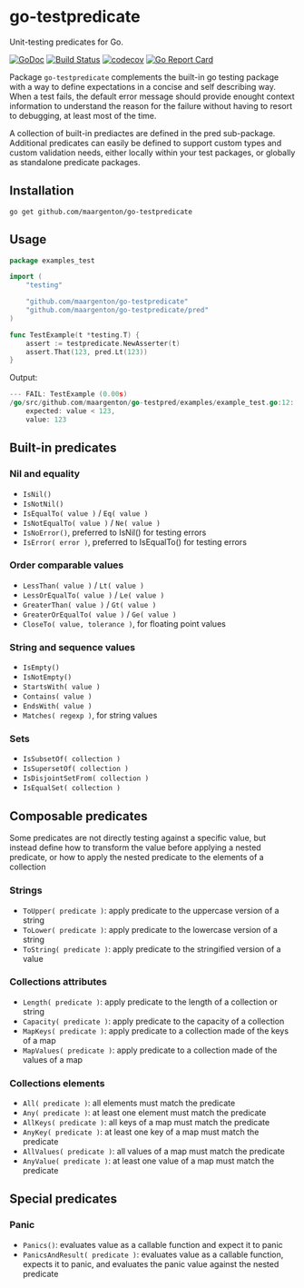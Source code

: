 # go-testpredicate

Unit-testing predicates for Go.

[![GoDoc](https://godoc.org/github.com/maargenton/go-testpredicate?status.svg)](https://godoc.org/github.com/maargenton/go-testpredicate)
[![Build Status](https://travis-ci.org/maargenton/go-testpredicate.svg?branch=master)](https://travis-ci.org/maargenton/go-testpredicate)
[![codecov](https://codecov.io/gh/maargenton/go-testpredicate/branch/master/graph/badge.svg)](https://codecov.io/gh/maargenton/go-testpredicate)
[![Go Report Card](https://goreportcard.com/badge/github.com/maargenton/go-testpredicate)](https://goreportcard.com/report/github.com/maargenton/go-testpredicate)

Package `go-testpredicate` complements the built-in go testing package with a
way to define expectations in a concise and self describing way. When a test
fails, the default error message should provide enought context information
to understand the reason for the failure without having to resort to
debugging, at least most of the time.

A collection of built-in prediactes are defined in the pred sub-package.
Additional predicates can easily be defined to support custom types and custom
validation needs, either locally within your test packages, or globally as
standalone predicate packages.

## Installation

    go get github.com/maargenton/go-testpredicate

## Usage

```go
package examples_test

import (
    "testing"

    "github.com/maargenton/go-testpredicate"
    "github.com/maargenton/go-testpredicate/pred"
)

func TestExample(t *testing.T) {
    assert := testpredicate.NewAsserter(t)
    assert.That(123, pred.Lt(123))
}
```

Output:
```go
--- FAIL: TestExample (0.00s)
/go/src/github.com/maargenton/go-testpred/examples/example_test.go:12:
    expected: value < 123,
    value: 123
```

## Built-in predicates

### Nil and equality

- `IsNil()`
- `IsNotNil()`
- `IsEqualTo( value )` / `Eq( value )`
- `IsNotEqualTo( value )` / `Ne( value )`
- `IsNoError()`, preferred to IsNil() for testing errors
- `IsError( error )`, preferred to IsEqualTo() for testing errors

### Order comparable values

- `LessThan( value )` / `Lt( value )`
- `LessOrEqualTo( value )` / `Le( value )`
- `GreaterThan( value )` / `Gt( value )`
- `GreaterOrEqualTo( value )` / `Ge( value )`
- `CloseTo( value, tolerance )`, for floating point values

### String and sequence values

- `IsEmpty()`
- `IsNotEmpty()`
- `StartsWith( value )`
- `Contains( value )`
- `EndsWith( value )`
- `Matches( regexp )`, for string values

### Sets

- `IsSubsetOf( collection )`
- `IsSupersetOf( collection )`
- `IsDisjointSetFrom( collection )`
- `IsEqualSet( collection )`

## Composable predicates

Some predicates are not directly testing against a specific value, but instead define how to transform the value before applying a nested predicate, or how to apply the nested predicate to the elements of a collection

### Strings

- `ToUpper( predicate )`: apply predicate to the uppercase version of a string
- `ToLower( predicate )`: apply predicate to the lowercase version of a string
- `ToString( predicate )`: apply predicate to the stringified version of a value

### Collections attributes

- `Length( predicate )`: apply predicate to the length of a collection or string
- `Capacity( predicate )`: apply predicate to the capacity of a collection
- `MapKeys( predicate )`: apply predicate to a collection made of the keys of a map
- `MapValues( predicate )`: apply predicate to a collection made of the values of a map

### Collections elements

- `All( predicate )`: all elements must match the predicate
- `Any( predicate )`: at least one element must match the predicate
- `AllKeys( predicate )`: all keys of a map must match the predicate
- `AnyKey( predicate )`: at least one key of a map must match the predicate
- `AllValues( predicate )`: all values of a map must match the predicate
- `AnyValue( predicate )`: at least one value of a map must match the predicate

## Special predicates

### Panic

- `Panics()`: evaluates value as a callable function and expect it to panic
- `PanicsAndResult( predicate )`: evaluates value as a callable function,
  expects it to panic, and evaluates the panic value against the nested
  predicate
